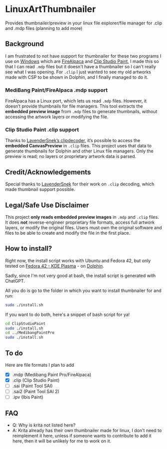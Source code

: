 # LinuxArtThumbnailer
 Provides thumbnailer/preview in your linux file explorer/file manager for .clip and .mdp files (planning to add more)

## Background
I am frustrated to not have support for thumbnailer for these two programs I use on [Windows](https://www.reddit.com/r/microsoftsucks/comments/1e19ouu/windows_is_the_worst_piece_of_shit_ever_its_not/) which are [FireAlpaca](https://firealpaca.com/) and [Clip Studio Paint](https://www.clipstudio.net/en/), I made this so that I can read `.mdp` files but it doesn't have a thumbnailer so I can't really see what I was opening. For `.clip` I just wanted to see my old artworks made with CSP to be shown in Dolphin, and I finally managed to do it.

### MediBang Paint/FireAlpaca .mdp support
FireAlpaca has a Linux port, which lets us read `.mdp` files. However, it doesn’t provide thumbnails for file managers. This tool extracts the **embedded preview image** from `.mdp` files to generate thumbnails, without accessing the artwork layers or modifying the file.

### Clip Studio Paint .clip support
Thanks to [LavenderSnek’s clipdecoder](https://github.com/LavenderSnek/clipdecode), it’s possible to access the **embedded CanvasPreview** in `.clip` files. This project uses that data to generate thumbnails for Dolphin and other Linux file managers. Only the preview is read; no layers or proprietary artwork data is parsed.

## Credit/Acknowledgements
Special thanks to [LavenderSnek](https://github.com/LavenderSnek) for their work on `.clip` decoding, which made thumbnail support possible.  

## Legal/Safe Use Disclaimer
This project **only reads embedded preview images** in `.mdp` and `.clip` files. It does **not** reverse-engineer proprietary file formats, access full artwork layers, or modify the original files. Users must own the original software and files to be able to create and modify the file in the first place.

## How to install?
Right now, the install script works with Ubuntu and Fedora 42, but only tested on [Fedora 42 - KDE Plasma](https://fedoraproject.org/wiki/Releases/42/ChangeSet) - on [Dolphin](https://apps.kde.org/dolphin/).

Sadly, since I'm not very good at bash, the install script is generated with ChatGPT.

All you do is go to the folder in which you want to install thumbnailer for and run:

```bash
sudo ./install.sh
```

If you want to do both, here's a snippet of bash script for ya!

```bash
cd ClipStudioPaint
sudo ./install.sh
cd ../MedibangPaintPro
sudo ./install.sh
```

## To do
Here are file formats I plan to add
- [x] .mdp (Medibang Paint Pro/FireAlpaca)
- [x] .clip (Clip Studio Paint)
- [ ] .sai (Paint Tool SAI)
- [ ] .sai2 (Paint Tool SAI 2)
- [ ] .ipv (Ibis Paint)

## FAQ
- Q: Why is krita not listed here?
- A: Krita already has their own thumbnailer made for linux, I don't need to reimplement it here, unless if someone wants to contribute to add it here, then it will be unlikely for me to work on it.
